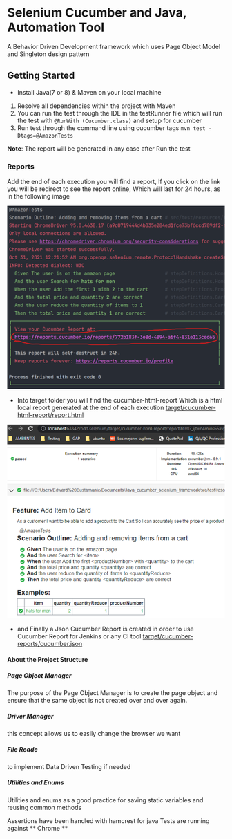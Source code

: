# Selenium Cucumber and Java, Automation Tool
A Behavior Driven Development framework which uses Page Object Model and Singleton design pattern

## Getting Started
* Install Java(7 or 8) & Maven on your local machine

1. Resolve all dependencies within the project with Maven
2. You can run the test through the IDE in the testRunner file
   which will run the test with `@RunWith (Cucumber.class)` and setup for cucumber
3. Run test through the command line using cucumber tags 
   `mvn test -Dtags=@AmazonTests`

**Note**: The report will be generated in any case after Run the test

### Reports
Add the end of each execution you will find a report, If you click on the link you will be redirect
to see the report online, Which will last for 24 hours, as in the following image 

![img_2.png](img_2.png)

* Into target folder you will find the cucumber-html-report Which is a html local report generated at the end
of each execution
[target/cucumber-html-report/report.html
](target/cucumber-html-report/report.html)

![img_1.png](img_1.png)

* and Finally a Json Cucumber Report is created in order to use Cucumber Report for Jenkins or any CI tool 
[target/cucumber-reports/cucumber.json](target/cucumber-reports/cucumber.json)

#### About the Project Structure
##### Page Object Manager
The purpose of the Page Object Manager is to create the page object and ensure that the same
object is not created over and over again.
##### Driver Manager
this concept allows us to easily change the browser we want
##### File Reade 
to implement Data Driven Testing if needed
##### Utilities and Enums
Utilities and enums as a good practice for saving static variables and reusing common methods

Assertions have been handled with hamcrest for java
Tests are running against ** Chrome **